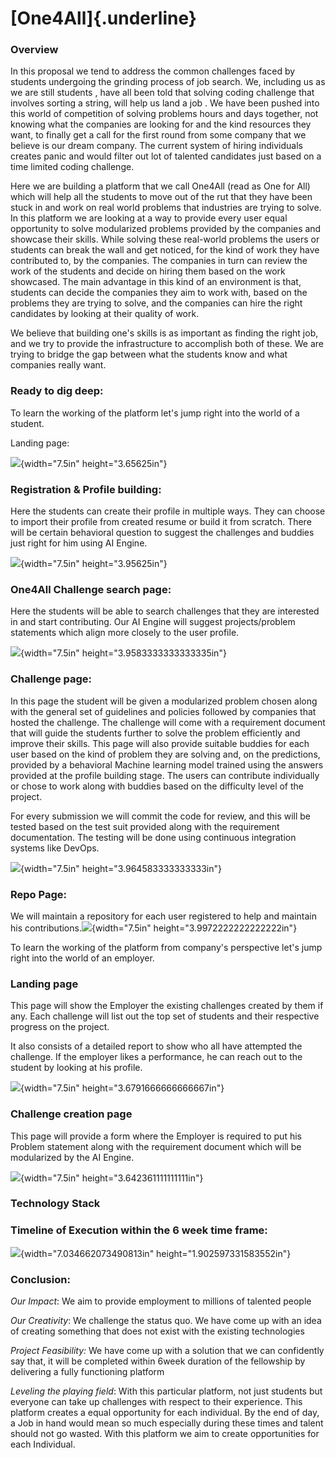 **[One4All]{.underline}**
=========================

### Overview

In this proposal we tend to address the common challenges faced by
students undergoing the grinding process of job search. We, including us
as we are still students , have all been told that solving coding
challenge that involves sorting a string, will help us land a job . We
have been pushed into this world of competition of solving problems
hours and days together, not knowing what the companies are looking for
and the kind resources they want, to finally get a call for the first
round from some company that we believe is our dream company. The
current system of hiring individuals creates panic and would filter out
lot of talented candidates just based on a time limited coding
challenge.

Here we are building a platform that we call One4All (read as One for
All) which will help all the students to move out of the rut that they
have been stuck in and work on real world problems that industries are
trying to solve. In this platform we are looking at a way to provide
every user equal opportunity to solve modularized problems provided by
the companies and showcase their skills. While solving these real-world
problems the users or students can break the wall and get noticed, for
the kind of work they have contributed to, by the companies. The
companies in turn can review the work of the students and decide on
hiring them based on the work showcased. The main advantage in this kind
of an environment is that, students can decide the companies they aim to
work with, based on the problems they are trying to solve, and the
companies can hire the right candidates by looking at their quality of
work.

We believe that building one's skills is as important as finding the
right job, and we try to provide the infrastructure to accomplish both
of these. We are trying to bridge the gap between what the students know
and what companies really want.

### Ready to dig deep:

To learn the working of the platform let's jump right into the world of
a student.

Landing page:

![](./media/image1.png){width="7.5in" height="3.65625in"}

### Registration & Profile building:

Here the students can create their profile in multiple ways. They can
choose to import their profile from created resume or build it from
scratch. There will be certain behavioral question to suggest the
challenges and buddies just right for him using AI Engine.

![](./media/image2.png){width="7.5in" height="3.95625in"}

### One4All Challenge search page:

Here the students will be able to search challenges that they are
interested in and start contributing. Our AI Engine will suggest
projects/problem statements which align more closely to the user
profile.

![](./media/image3.png){width="7.5in" height="3.9583333333333335in"}

### Challenge page:

In this page the student will be given a modularized problem chosen
along with the general set of guidelines and policies followed by
companies that hosted the challenge. The challenge will come with a
requirement document that will guide the students further to solve the
problem efficiently and improve their skills. This page will also
provide suitable buddies for each user based on the kind of problem they
are solving and, on the predictions, provided by a behavioral Machine
learning model trained using the answers provided at the profile
building stage. The users can contribute individually or chose to work
along with buddies based on the difficulty level of the project.

For every submission we will commit the code for review, and this will
be tested based on the test suit provided along with the requirement
documentation. The testing will be done using continuous integration
systems like DevOps.

![](./media/image4.png){width="7.5in" height="3.964583333333333in"}

### Repo Page: 

We will maintain a repository for each user registered to help and
maintain his contributions.![](./media/image5.png){width="7.5in"
height="3.9972222222222222in"}

To learn the working of the platform from company's perspective let's
jump right into the world of an employer.

### Landing page

This page will show the Employer the existing challenges created by them
if any. Each challenge will list out the top set of students and their
respective progress on the project.

It also consists of a detailed report to show who all have attempted the
challenge. If the employer likes a performance, he can reach out to the
student by looking at his profile.

![](./media/image6.png){width="7.5in" height="3.6791666666666667in"}

### Challenge creation page

This page will provide a form where the Employer is required to put his
Problem statement along with the requirement document which will be
modularized by the AI Engine.

![](./media/image7.png){width="7.5in" height="3.642361111111111in"}

### Technology Stack

### Timeline of Execution within the 6 week time frame:

![](./media/image8.emf){width="7.034662073490813in"
height="1.902597331583552in"}

### Conclusion:

*Our Impact*: We aim to provide employment to millions of talented
people

*Our Creativity*: We challenge the status quo. We have come up with an
idea of creating something that does not exist with the existing
technologies

*Project Feasibility:* We have come up with a solution that we can
confidently say that, it will be completed within 6week duration of the
fellowship by delivering a fully functioning platform

*Leveling the playing field*: With this particular platform, not just
students but everyone can take up challenges with respect to their
experience. This platform creates a equal opportunity for each
individual. By the end of day, a Job in hand would mean so much
especially during these times and talent should not go wasted. With this
platform we aim to create opportunities for each Individual.

